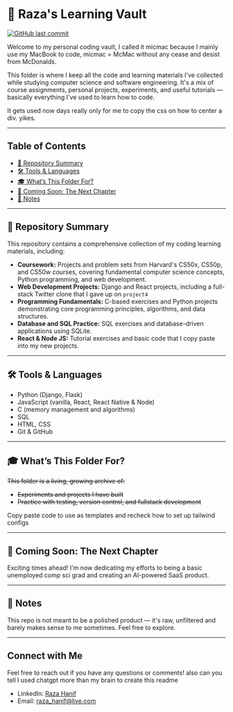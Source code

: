 # 🧠 Raza's Learning Vault
[![GitHub last commit](https://img.shields.io/github/last-commit/RazaHanif/micmac)](https://github.com/RazaHanif/micmac/commits/main)

Welcome to my personal coding vault, 
I called it micmac because I mainly use my MacBook to code, micmac = McMac without any cease and desist from McDonalds.

This folder is where I keep all the code and learning materials I've collected while studying computer science and software engineering. 
It's a mix of course assignments, personal projects, experiments, and useful tutorials — basically everything I've used to learn how to code.

It gets used now days really only for me to copy the css on how to center a div. yikes.

---

## Table of Contents

* [📂 Repository Summary](#️-repository-summary)
* [🛠️ Tools & Languages](#️-tools--languages)
* [🎓 What’s This Folder For?](#-whats-this-folder-for)
* [🚀 Coming Soon: The Next Chapter](#-coming-soon-the-next-chapter)
* [🧾 Notes](#-notes)

---

## 📂 Repository Summary

This repository contains a comprehensive collection of my coding learning materials, including:

* **Coursework:** Projects and problem sets from Harvard's CS50x, CS50p, and CS50w courses, covering fundamental computer science concepts, Python programming, and web development.
* **Web Development Projects:** Django and React projects, including a full-stack Twitter clone that I gave up on `project4`
* **Programming Fundamentals:** C-based exercises and Python projects demonstrating core programming principles, algorithms, and data structures.
* **Database and SQL Practice:** SQL exercises and database-driven applications using SQLite.
* **React & Node JS:** Tutorial exercises and basic code that I copy paste into my new projects.

---

## 🛠️ Tools & Languages

- Python (Django, Flask)
- JavaScript (vanilla, React, React Native & Node)
- C (memory management and algorithms)
- SQL
- HTML, CSS
- Git & GitHub

---

## 🎓 What’s This Folder For?

~~This folder is a living, growing archive of:~~
- ~~Experiments and projects I have built~~
- ~~Practice with testing, version control, and fullstack development~~

Copy paste code to use as templates and recheck how to set up tailwind configs

---

## 🚀 Coming Soon: The Next Chapter

Exciting times ahead! 
I'm now dedicating my efforts to being a basic unemployed comp sci grad and creating an AI-powered SaaS product.

---

## 🧾 Notes

This repo is not meant to be a polished product — it's raw, unfiltered and barely makes sense to me sometimes. 
Feel free to explore.

---

## Connect with Me

Feel free to reach out if you have any questions or comments!
also can you tell I used chatgpt more than my brain to create this readme

* LinkedIn: [Raza Hanif](https://www.linkedin.com/in/razahanif)
* Email: [raza_hanif@live.com](mailto:raza_hanif@live.com)
